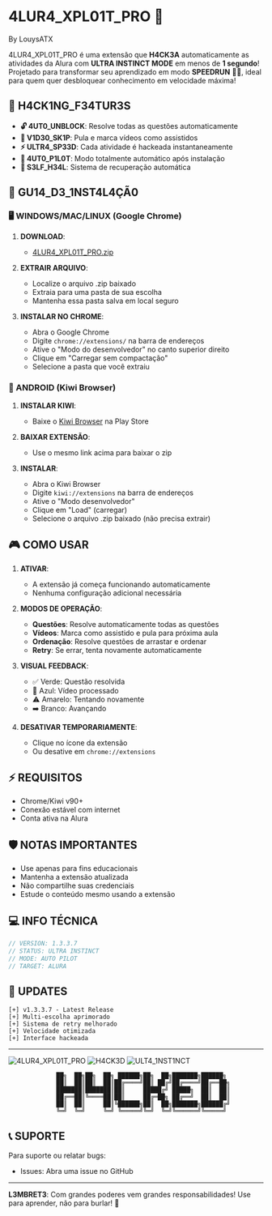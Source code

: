 # 4LUR4_XPL01T_PRO 🔰


By LouysATX

4LUR4_XPL01T_PRO é uma extensão que **H4CK3A** automaticamente as atividades da Alura com **ULTRA INSTINCT MODE** em menos de **1 segundo**! Projetado para transformar seu aprendizado em modo **SPEEDRUN** 🏃‍♂️, ideal para quem quer desbloquear conhecimento em velocidade máxima!

## 🎯 H4CK1NG_F34TUR3S
- **🔓 4UT0_UNBL0CK**: Resolve todas as questões automaticamente
- **🎥 V1D30_SK1P**: Pula e marca vídeos como assistidos 
- **⚡ ULTR4_SP33D**: Cada atividade é hackeada instantaneamente
- **🤖 4UT0_P1L0T**: Modo totalmente automático após instalação
- **🔄 S3LF_H34L**: Sistema de recuperação automática

## 💉 GU14_D3_1NST4L4ÇÃ0

### 🖥️ WINDOWS/MAC/LINUX (Google Chrome)
1. **DOWNLOAD**:
   - [4LUR4_XPL01T_PRO.zip](https://github.com/Louyslnx/Aluraxploit/raw/refs/heads/main/Aluraxploit.zip)

2. **EXTRAIR ARQUIVO**:
   - Localize o arquivo .zip baixado
   - Extraia para uma pasta de sua escolha
   - Mantenha essa pasta salva em local seguro

3. **INSTALAR NO CHROME**:
   - Abra o Google Chrome
   - Digite `chrome://extensions/` na barra de endereços
   - Ative o "Modo do desenvolvedor" no canto superior direito
   - Clique em "Carregar sem compactação"
   - Selecione a pasta que você extraiu

### 📱 ANDROID (Kiwi Browser)
1. **INSTALAR KIWI**:
   - Baixe o [Kiwi Browser](https://play.google.com/store/apps/details?id=com.kiwibrowser.browser) na Play Store

2. **BAIXAR EXTENSÃO**:
   - Use o mesmo link acima para baixar o zip

3. **INSTALAR**:
   - Abra o Kiwi Browser
   - Digite `kiwi://extensions` na barra de endereços
   - Ative o "Modo desenvolvedor"
   - Clique em "Load" (carregar)
   - Selecione o arquivo .zip baixado (não precisa extrair)

## 🎮 COMO USAR

1. **ATIVAR**:
   - A extensão já começa funcionando automaticamente
   - Nenhuma configuração adicional necessária

2. **MODOS DE OPERAÇÃO**:
   - **Questões**: Resolve automaticamente todas as questões
   - **Vídeos**: Marca como assistido e pula para próxima aula
   - **Ordenação**: Resolve questões de arrastar e ordenar
   - **Retry**: Se errar, tenta novamente automaticamente

3. **VISUAL FEEDBACK**:
   - ✅ Verde: Questão resolvida
   - 🎥 Azul: Vídeo processado
   - ⚠️ Amarelo: Tentando novamente
   - ➡️ Branco: Avançando

4. **DESATIVAR TEMPORARIAMENTE**:
   - Clique no ícone da extensão
   - Ou desative em `chrome://extensions`

## ⚡ REQUISITOS
- Chrome/Kiwi v90+
- Conexão estável com internet
- Conta ativa na Alura

## 🛡️ NOTAS IMPORTANTES
- Use apenas para fins educacionais
- Mantenha a extensão atualizada
- Não compartilhe suas credenciais
- Estude o conteúdo mesmo usando a extensão

## 💻 INFO TÉCNICA
```js
// VERSION: 1.3.3.7
// STATUS: ULTRA INSTINCT
// MODE: AUTO PILOT
// TARGET: ALURA
```

## 🔄 UPDATES
```
[+] v1.3.3.7 - Latest Release
[+] Multi-escolha aprimorado
[+] Sistema de retry melhorado
[+] Velocidade otimizada
[+] Interface hackeada
```

---
![4LUR4_XPL01T_PRO](https://img.shields.io/badge/4LUR4-XPL01T-red) ![H4CK3D](https://img.shields.io/badge/STATUS-H4CK3D-green) ![ULT4_1NST1NCT](https://img.shields.io/badge/MODE-ULTRA_INSTINCT-blue)

<div align="center">

```ascii
    ██╗  ██╗██╗  ██╗ ██████╗██╗  ██╗███████╗██████╗ 
    ██║  ██║██║  ██║██╔════╝██║ ██╔╝██╔════╝██╔══██╗
    ███████║███████║██║     █████╔╝ █████╗  ██║  ██║
    ██╔══██║╚════██║██║     ██╔═██╗ ██╔══╝  ██║  ██║
    ██║  ██║     ██║╚██████╗██║  ██╗███████╗██████╔╝
    ╚═╝  ╚═╝     ╚═╝ ╚═════╝╚═╝  ╚═╝╚══════╝╚═════╝ 
```

</div>

## 📞 SUPORTE
Para suporte ou relatar bugs:
- Issues: Abra uma issue no GitHub

---

**L3MBRET3**: Com grandes poderes vem grandes responsabilidades! Use para aprender, não para burlar! 🧠
